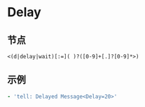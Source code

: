 # Delay

## 节点

```text
<(d|delay|wait)[:=]( )?([0-9]+[.]?[0-9]*>)
```

## 示例

```yaml
- 'tell: Delayed Message<Delay=20>'
```

